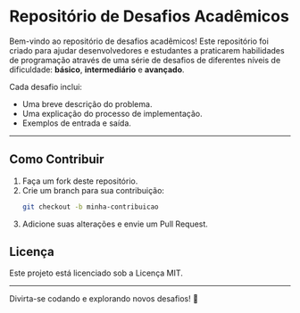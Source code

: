 # Repositório de Desafios Acadêmicos

Bem-vindo ao repositório de desafios acadêmicos! Este repositório foi criado para ajudar desenvolvedores e estudantes a praticarem habilidades de programação através de uma série de desafios de diferentes níveis de dificuldade: **básico**, **intermediário** e **avançado**.

Cada desafio inclui:
- Uma breve descrição do problema.
- Uma explicação do processo de implementação.
- Exemplos de entrada e saída.

---

## Como Contribuir

1. Faça um fork deste repositório.
2. Crie um branch para sua contribuição:
   ```bash
   git checkout -b minha-contribuicao
   ```
3. Adicione suas alterações e envie um Pull Request.

## Licença

Este projeto está licenciado sob a Licença MIT.

---

Divirta-se codando e explorando novos desafios! 🚀

